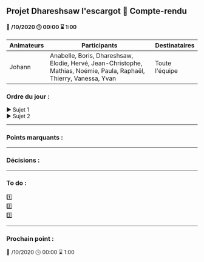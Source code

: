 ## Projet Dhareshsaw l'escargot :snail: Compte-rendu

#### :date: /10/2020 :clock3: 00:00 :hourglass: 1:00

| Animateurs | Participants | Destinataires |
| --- | --- | --- |
| Johann | Anabelle, Boris, Dhareshsaw, Elodie, Hervé, Jean-Christophe, Mathias, Noémie, Paula, Raphaël, Thierry, Vanessa, Yvan | Toute l'équipe |

### Ordre du jour :
:arrow_forward: Sujet 1  
:arrow_forward: Sujet 2

***
### Points marquants :

***
### Décisions :

***
### To do :
:one:  
:two:  
:three:  

***
### Prochain point :
:date: /10/2020 :clock3: 00:00 :hourglass: 1:00
